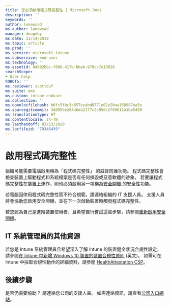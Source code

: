 ```yaml
---
title: 您必須啟用程式碼完整性 | Microsoft Docs
description: ''
keywords: ''
author: lenewsad
ms.author: lanewsad
manager: dougeby
ms.date: 11/14/2019
ms.topic: article
ms.prod: ''
ms.service: microsoft-intune
ms.subservice: end-user
ms.technology: ''
ms.assetid: 84892bbc-f888-417b-bbeb-978cc7e10028
searchScope:
- User help
ROBOTS: ''
ms.reviewer: scottduf
ms.suite: ems
ms.custom: intune-enduser
ms.collection: ''
ms.openlocfilehash: b6fc5fbc3a657eeabd8771e02e20aa168987ea5e
ms.sourcegitcommit: 3d895be2844bda2177c2c85dc2f09612a1be5490
ms.translationtype: HT
ms.contentlocale: zh-TW
ms.lasthandoff: 03/13/2020
ms.locfileid: "79346439"
---
```

# <a name="enable-code-integrity"></a>啟用程式碼完整性

組織可能需要電腦啟用稱為「程式碼完整性」  的威脅防護功能。 程式碼完整性會檢查裝置上驅動程式和系統檔案是否有任何損毀或惡意軟體的跡象。 若要讓程式碼完整性在裝置上運作，則也必須啟用另一項稱為[安全開機  ](https://docs.microsoft.com/windows/security/information-protection/secure-the-windows-10-boot-process#secure-boot)的安全性功能。

若電腦因停用程式碼完整性而不符合規範，請連絡組織的 IT 支援人員。 支援人員將會協助您啟用安全開機，並在下一次啟動裝置時觸發程式碼完整性。 

若您認為自己是進階裝置使用者，且希望自行嘗試這些步驟，請參閱[重新啟用安全開機](https://docs.microsoft.com/windows-hardware/manufacture/desktop/disabling-secure-boot#re-enable-secure-boot)。

## <a name="additional-resources-for-it-administrators"></a>IT 系統管理員的其他資源

若您是 Intune 系統管理員且希望深入了解 Intune 的裝置健全狀況合規性設定，請參閱[在 Intune 中新增 Windows 10 裝置的裝置合規性原則](https://docs.microsoft.com/intune/protect/compliance-policy-create-windows) (英文)。 如需可在 Intune 中採取合規性動作的詳細資料，請參閱 [HealthAttestation CSP](https://docs.microsoft.com/windows/client-management/mdm/healthattestation-csp#step-8-take-appropriate-policy-action-based-on-evaluation-results)。  

## <a name="next-steps"></a>後續步驟

是否仍需要協助？ 請連絡您公司的支援人員。 如需連絡資訊，請查看[公司入口網站](https://go.microsoft.com/fwlink/?linkid=2010980)。
